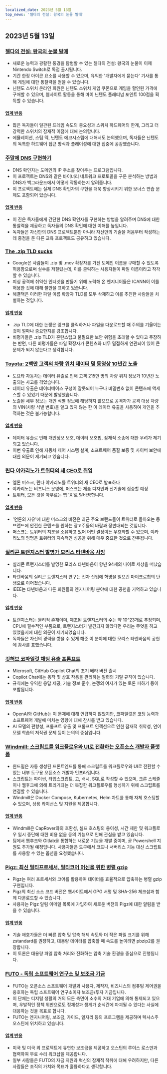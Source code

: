 ```yaml
---
localized_date: 2023년 5월 13일
top_news: '젤다의 전설: 왕국의 눈물 발매'
---
```


## 2023년 5월 13일

### [젤다의 전설: 왕국의 눈물 발매](https://www.zelda.com/tears-of-the-kingdom/)

- 새로운 능력과 광활한 풍경을 탐험할 수 있는 젤다의 전설: 왕국의 눈물이 이제 Nintendo Switch로 독점 출시됩니다.
- 기간 한정 아이콘 요소를 사용할 수 있으며, 유익한 '개발자에게 묻는다' 기사를 통해 게임에 대한 통찰력을 얻을 수 있습니다.
- 닌텐도 스위치 온라인 회원은 닌텐도 스위치 게임 쿠폰으로 게임을 할인된 가격에 구매할 수 있으며, 웹사이트 활동을 통해 마이 닌텐도 플래티넘 포인트 100점을 획득할 수 있습니다.

#### [업계 반응](http://news.ycombinator.com/item?id=35912318)

- 많은 독자들이 일관된 프레임 속도의 중요성과 스위치 하드웨어의 한계, 그리고 더 강력한 스위치의 잠재적 이점에 대해 논의합니다.
- 에뮬레이션, 스팀 덱, 닌텐도 에코시스템에 대해서도 논의했으며, 독자들은 닌텐도의 독특한 하드웨어 접근 방식과 플레이성에 대한 집중에 공감했습니다.

### [주말에 DNS 구현하기](https://implement-dns.wizardzines.com/)

- DNS 확인자는 도메인의 IP 주소를 찾아주는 프로그램입니다.
- 이 프로젝트는 DNS와 같은 바이너리 네트워크 프로토콜을 구문 분석하는 방법과 DNS가 백그라운드에서 어떻게 작동하는지 알려줍니다.
- 이 프로젝트에는 실제 DNS 확인자의 구현을 더욱 향상시키기 위한 보너스 연습 문제도 포함되어 있습니다.

#### [업계 반응](http://news.ycombinator.com/item?id=35916064)

- 이 진은 독자들에게 간단한 DNS 확인자를 구현하는 방법을 알려주며 DNS에 대한 통찰력을 제공하고 독자들의 DNS 확인에 대한 이해를 높입니다.
- 독자들은 자신만의 DNS 프로젝트뿐만 아니라 자신만의 기술을 처음부터 작성하는 데 중점을 둔 다른 교육 프로젝트도 공유하고 있습니다.

### [The .zip TLD sucks](https://financialstatement.zip/)

- Google은 사람들이 .zip 및 .mov 확장자를 가진 도메인 이름을 구매할 수 있도록 허용함으로써 실수를 저질렀는데, 이를 클릭하는 사용자들이 파일 이름이라고 착각할 수 있습니다.
- 피싱 공격에 취약한 인터넷을 만들기 위해 노력해 온 엔지니어들은 ICANN이 이를 허용한 것에 대해 불만을 표하고 있습니다.
- 해결책은 이러한 파일 이름 확장자 TLD를 모두 삭제하고 이를 추진한 사람들을 처벌하는 것입니다.

#### [업계 반응](http://news.ycombinator.com/item?id=35920336)

- .zip TLD에 대한 논쟁은 링크를 클릭하거나 파일을 다운로드할 때 주의를 기울이는 것이 얼마나 중요한지를 강조합니다.
- 비평가들은 .zip TLD가 혼란스럽고 불필요한 보안 위험을 초래할 수 있다고 주장하는 반면, 다른 비평가들은 파일 확장자가 콘텐츠와 너무 밀접하게 연관되어 있어 큰 문제가 되지 않는다고 생각합니다.

### [Toyota: 2백만 고객의 차량 위치 데이터 및 동영상 10년간 노출](https://www.bleepingcomputer.com/news/security/toyota-car-location-data-of-2-million-customers-exposed-for-ten-years/)

- 도요타 자동차는 데이터 유출로 인해 고객 215만 명의 차량 위치 정보가 10년간 노출되는 사고를 겪었습니다.
- 데이터 유출은 데이터베이스 구성이 잘못되어 누구나 비밀번호 없이 콘텐츠에 액세스할 수 있었기 때문에 발생했습니다.
- 노출된 세부 정보는 개인 식별 정보에 해당하지 않으므로 공격자가 공격 대상 차량의 VIN(차량 식별 번호)을 알고 있지 않는 한 이 데이터 유출을 사용하여 개인을 추적하는 것은 불가능합니다.

#### [업계 반응](http://news.ycombinator.com/item?id=35919133)

- 데이터 유출로 인해 개인정보 보호, 데이터 보호법, 잠재적 소송에 대한 우려가 제기되고 있습니다.
- 이번 유출로 인해 자동차 제어 시스템 설계, 소프트웨어 품질 보증 및 사이버 보안에 대한 의문이 제기되고 있습니다.

### [린다 야카리노가 트위터의 새 CEO로 취임](https://twitter.com/elonmusk/status/1657050349608501249)

- 엘론 머스크, 린다 야카리노를 트위터의 새 CEO로 발표하다
- 야카리노는 비즈니스 운영에, 머스크는 제품 디자인과 신기술에 집중할 예정
- 트위터, 모든 것을 아우르는 앱 'X'로 탈바꿈합니다.

#### [업계 반응](http://news.ycombinator.com/item?id=35917912)

- '언론의 자유'에 대한 머스크의 비전은 최근 주요 브랜드들이 트위터로 돌아오는 등 브랜드에 안전한 콘텐츠를 원하는 광고주들의 바람과 정반대되는 것입니다.
- 머스크는 트위터의 지분을 소유하고 있어 어떤 결정이든 무효화할 수 있으며, 야카리노의 임명은 트위터의 지속적인 성공을 위해 매우 중요한 것으로 간주됩니다.

### [실리콘 트랜지스터 발명가 모리스 타넨바움 사망](https://spectrum.ieee.org/in-memoriam-may-2023)

- 실리콘 트랜지스터를 발명한 모리스 타넨바움이 향년 94세의 나이로 세상을 떠났습니다.
- 타넨바움의 실리콘 트랜지스터 연구는 전자 산업에 혁명을 일으킨 마이크로칩의 탄생으로 이어졌습니다.
- IEEE는 타넨바움과 다른 회원들의 엔지니어링 분야에 대한 공헌을 기억하고 있습니다.

#### [업계 반응](http://news.ycombinator.com/item?id=35920261)

- 트랜지스터는 물리적 존재이며, 제조된 트랜지스터의 수는 약 10^23개로 추정되며, CPU에 필수적인 부품으로, 트랜지스터가 발견되지 않았다면 우리는 무엇을 하고 있었을지에 대한 의문이 제기되었습니다.
- 독자들은 자신의 경력을 쌓을 수 있게 해준 이 분야에 대한 모리스 타넨바움의 공헌에 감사를 표했습니다.

### [깃허브 코파일럿 채팅 유출 프롬프트](https://twitter.com/marvinvonhagen/status/1657060506371346432)

- Microsoft, GitHub Copilot Chat의 초기 베타 버전 출시
- Copilot Chat에는 동작 및 상호 작용을 관리하는 일련의 기밀 규칙이 있습니다.
- 규칙에는 유익한 응답 제공, 기술 정보 준수, 논쟁의 여지가 있는 토론 피하기 등이 포함됩니다.

#### [업계 반응](http://news.ycombinator.com/item?id=35921375)

- OpenAI와 GitHub는 이 문제에 대해 언급하지 않았지만, 코파일럿은 코딩 능력과 소프트웨어 개발에 미치는 영향에 대해 찬사를 받고 있습니다.
- AI 모델의 편향성, 프롬프트 유출 및 프롬프트 인젝션으로 인한 잠재적 취약성, 언어 모델 학습의 저작권 문제 등이 논의의 중심입니다.

### [Windmill: 스크립트를 워크플로우와 UI로 전환하는 오픈소스 개발자 플랫폼](https://github.com/windmill-labs/windmill)

- 윈드밀은 자동 생성된 프론트엔드를 통해 스크립트를 워크플로우와 UI로 전환할 수 있는 내부 도구용 오픈소스 개발자 인프라입니다.
- 스크립트는 파이썬, 타입스크립트, 고, 배시, SQL로 작성할 수 있으며, 크론 스케줄이나 웹후크에 의해 트리거되는 더 복잡한 워크플로우를 형성하기 위해 스크립트를 연결할 수 있습니다.
- Windmill은 Docker Compose, Kubernetes, Helm 차트를 통해 자체 호스팅할 수 있으며, 상용 라이선스 및 지원을 제공합니다.

#### [업계 반응](http://news.ycombinator.com/item?id=35920082)

- Windmill은 CapRover와의 호환성, 셀프 호스팅의 용이성, 시간 제한 및 워크플로우 일시 중단에 대한 비용 없음 등의 기능으로 인해 관심을 받고 있습니다.
- 팀에서 웹후크와 Gitlab을 통합하는 새로운 기능을 개발 중이며, 곧 Powershell 지원도 추가될 예정입니다. 사용자들은 도구에서 코드나 서버리스 기능 대신 스크립트를 사용할 수 있는 옵션을 요청했습니다.

### [Pigz: 최신 멀티프로세서, 멀티코어 머신을 위한 병렬 gzip](https://zlib.net/pigz/)

- Pigz는 여러 프로세서와 코어를 활용하여 데이터를 효율적으로 압축하는 병렬 gzip 구현입니다.
- Pigz의 최신 소스 코드 버전은 웹사이트에서 GPG 서명 및 SHA-256 체크섬과 함께 다운로드할 수 있습니다.
- 사용자는 Pigz 알림 이메일 목록에 가입하여 새로운 버전의 Pigz에 대한 알림을 받을 수 있습니다.

#### [업계 반응](http://news.ycombinator.com/item?id=35914447)

- 기술 애호가들은 더 빠른 압축 및 압축 해제 속도와 더 작은 파일 크기를 위해 zstandard를 권장하고, 대용량 데이터를 압축할 때 속도를 높이려면 pbzip2를 권장합니다.
- 이 토론은 대용량 파일 압축 처리와 진화하는 압축 기술 환경을 중심으로 진행됩니다.

### [FUTO - 독립 소프트웨어 연구소 및 보조금 기금](https://futo.org/)

- FUTO는 오픈소스 소프트웨어 개발과 사용자, 제작자, 비즈니스의 컴퓨팅 제어권을 옹호하는 독립 소프트웨어 연구소이자 보조금/투자 기금입니다.
- 이 단체는 디지털 생활의 거의 모든 측면이 소수의 거대 기업에 의해 통제되고 있으며, 우발적인 정책 위반으로도 정체성과 생계가 순식간에 파괴될 수 있다는 사실에 대응하는 것을 목표로 합니다.
- FUTO는 엔지니어링, 보조금, 가이드, 일자리 등의 프로그램을 제공하며 텍사스주 오스틴에 위치하고 있습니다.

#### [업계 반응](http://news.ycombinator.com/item?id=35911406)

- 미국 및 미국 외 프로젝트에 유연한 보조금을 제공하고 오스틴의 루이스 로스만과 협력하여 무료 수리 워크샵을 제공합니다.
- 일부 사람들은 FUTO의 자금 지원과 혁신의 잠재적 착취에 대해 우려하지만, 다른 사람들은 조직의 가치와 목표가 훌륭하다고 생각합니다.
